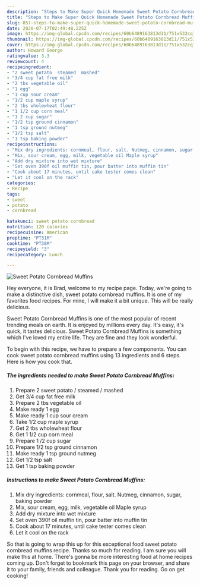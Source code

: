 ```yaml
---
description: "Steps to Make Super Quick Homemade Sweet Potato Cornbread Muffins"
title: "Steps to Make Super Quick Homemade Sweet Potato Cornbread Muffins"
slug: 857-steps-to-make-super-quick-homemade-sweet-potato-cornbread-muffins
date: 2020-07-17T02:49:48.225Z
image: https://img-global.cpcdn.com/recipes/60b6489163813d11/751x532cq70/sweet-potato-cornbread-muffins-recipe-main-photo.jpg
thumbnail: https://img-global.cpcdn.com/recipes/60b6489163813d11/751x532cq70/sweet-potato-cornbread-muffins-recipe-main-photo.jpg
cover: https://img-global.cpcdn.com/recipes/60b6489163813d11/751x532cq70/sweet-potato-cornbread-muffins-recipe-main-photo.jpg
author: Howard George
ratingvalue: 3.3
reviewcount: 4
recipeingredient:
- "2 sweet potato  steamed  mashed"
- "3/4 cup fat free milk"
- "2 tbs vegetable oil"
- "1 egg"
- "1 cup sour cream"
- "1/2 cup maple syrup"
- "2 tbs wholewheat flour"
- "1 1/2 cup corn meal"
- "1 2 cup sugar"
- "1/2 tsp ground cinnamon"
- "1 tsp ground nutmeg"
- "1/2 tsp salt"
- "1 tsp baking powder"
recipeinstructions:
- "Mix dry ingredients: cornmeal, flour, salt. Nutmeg, cinnamon, sugar, baking powder"
- "Mix, sour cream, egg, milk, vegetable oil Maple syrup"
- "Add dry mixture into wet mixture"
- "Set oven 390f oil muffin tin, pour batter into muffin tin"
- "Cook about 17 minutes, until cake tester comes clean"
- "Let it cool on the rack"
categories:
- Recipe
tags:
- sweet
- potato
- cornbread

katakunci: sweet potato cornbread 
nutrition: 120 calories
recipecuisine: American
preptime: "PT31M"
cooktime: "PT38M"
recipeyield: "3"
recipecategory: Lunch

---
```



![Sweet Potato Cornbread Muffins](https://img-global.cpcdn.com/recipes/60b6489163813d11/751x532cq70/sweet-potato-cornbread-muffins-recipe-main-photo.jpg)

Hey everyone, it is Brad, welcome to my recipe page. Today, we're going to make a distinctive dish, sweet potato cornbread muffins. It is one of my favorites food recipes. For mine, I will make it a bit unique. This will be really delicious.

Sweet Potato Cornbread Muffins is one of the most popular of recent trending meals on earth. It is enjoyed by millions every day. It's easy, it's quick, it tastes delicious. Sweet Potato Cornbread Muffins is something which I've loved my entire life. They are fine and they look wonderful.




To begin with this recipe, we have to prepare a few components. You can cook sweet potato cornbread muffins using 13 ingredients and 6 steps. Here is how you cook that.

<!--inarticleads1-->

##### The ingredients needed to make Sweet Potato Cornbread Muffins:

1. Prepare 2 sweet potato / steamed / mashed
1. Get 3/4 cup fat free milk
1. Prepare 2 tbs vegetable oil
1. Make ready 1 egg
1. Make ready 1 cup sour cream
1. Take 1/2 cup maple syrup
1. Get 2 tbs wholewheat flour
1. Get 1 1/2 cup corn meal
1. Prepare 1 /2 cup sugar
1. Prepare 1/2 tsp ground cinnamon
1. Make ready 1 tsp ground nutmeg
1. Get 1/2 tsp salt
1. Get 1 tsp baking powder




<!--inarticleads2-->

##### Instructions to make Sweet Potato Cornbread Muffins:

1. Mix dry ingredients: cornmeal, flour, salt. Nutmeg, cinnamon, sugar, baking powder
1. Mix, sour cream, egg, milk, vegetable oil Maple syrup
1. Add dry mixture into wet mixture
1. Set oven 390f oil muffin tin, pour batter into muffin tin
1. Cook about 17 minutes, until cake tester comes clean
1. Let it cool on the rack




So that is going to wrap this up for this exceptional food sweet potato cornbread muffins recipe. Thanks so much for reading. I am sure you will make this at home. There's gonna be more interesting food at home recipes coming up. Don't forget to bookmark this page on your browser, and share it to your family, friends and colleague. Thank you for reading. Go on get cooking!

